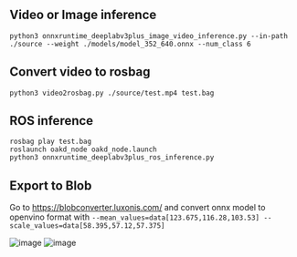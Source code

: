 ## Video or Image inference
```
python3 onnxruntime_deeplabv3plus_image_video_inference.py --in-path ./source --weight ./models/model_352_640.onnx --num_class 6
```

## Convert video to rosbag
```
python3 video2rosbag.py ./source/test.mp4 test.bag
```

## ROS inference
```
rosbag play test.bag
roslaunch oakd_node oakd_node.launch
python3 onnxruntime_deeplabv3plus_ros_inference.py
```

## Export to Blob

Go to https://blobconverter.luxonis.com/ and convert onnx model to openvino format with `--mean_values=data[123.675,116.28,103.53] --scale_values=data[58.395,57.12,57.375]`

![image](https://github.com/laitathei/oakd_development/blob/master/oakd_lite/image/blobconverter_page.png)
![image](https://github.com/laitathei/oakd_development/blob/master/oakd_lite/image/blobconverter_parameters.png)
